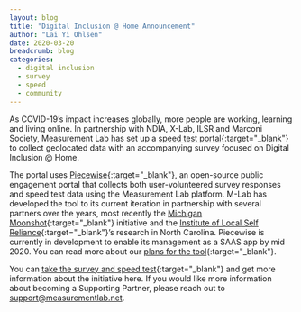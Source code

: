 ```yaml
---
layout: blog
title: "Digital Inclusion @ Home Announcement"
author: "Lai Yi Ohlsen"
date: 2020-03-20
breadcrumb: blog
categories:
  - digital inclusion
  - survey
  - speed
  - community
---
```


As COVID-19’s impact increases globally, more people are working, learning and living online. In partnership with NDIA, X-Lab, ILSR and Marconi Society, Measurement Lab has set up a [speed test portal](http://speed.digitalinclusion.org/){:target="_blank"} to collect geolocated data with an accompanying survey focused on Digital Inclusion @ Home.<!--more-->

The portal uses [Piecewise](https://github.com/m-lab/piecewise){:target="_blank"}, an open-source public engagement portal that collects both user-volunteered survey responses and speed test data using the Measurement Lab platform. M-Lab has developed the tool to its current iteration in partnership with several partners over the years, most recently the [Michigan Moonshot](https://www.merit.edu/services/moonshot/){:target="_blank"} initiative and the [Institute of Local Self Reliance](https://ilsr-nc.measuringbroadband.org/){:target="_blank"}’s research in North Carolina. Piecewise is currently in development to enable its management as a SAAS app by mid 2020. You can read more about our [plans for the tool](https://docs.google.com/document/d/1p4KggaWi6m0y35qe94gUm96Ef_NUTx4LylMJc3RDJbY/edit){:target="_blank"}.

You can [take the survey and speed test](http://speed.digitalinclusion.org/){:target="_blank"} and get more information about the initiative here. If you would like more information about becoming a Supporting Partner, please reach out to support@measurementlab.net.

